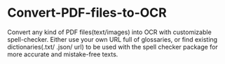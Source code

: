# Convert-PDF-files-to-OCR
Convert any kind of PDF files(text/images) into OCR with customizable spell-checker. Either use your own URL full of glossaries, or find existing dictionaries(.txt/ .json/ url) to be used with the spell checker package for more accurate and mistake-free texts. 
